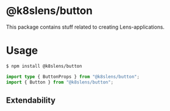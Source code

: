 # @k8slens/button

This package contains stuff related to creating Lens-applications. 

# Usage

```bash
$ npm install @k8slens/button
```

```typescript
import type { ButtonProps } from "@k8slens/button";
import { Button } from "@k8slens/button";
```

## Extendability
